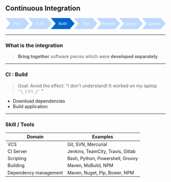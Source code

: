 ## Continuous Integration
<img src="images/release-cycle/release-cycle-build.png" style="background:none; border:none; box-shadow:none;"/>

----

### What is the integration

> **Bring together** software pieces which were **developed separately**

----

### CI : Build

> Goal: Avoid the effect: "I don't understand! It worked on my laptop `¯\_(ツ)_/¯` "

* Download dependencies
* Build application

----

### Skill / Tools

Domain | Examples
--- | ---
VCS | Git, SVN, Mercurial
CI Server  | Jenkins, TeamCity, Travis, Gitlab
Scripting  | Bash, Python, Powershell, Groovy
Building  | Maven, MsBuild, NPM
Dependency management  | Maven, Nuget, Pip, Bower, NPM

